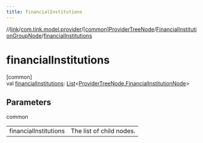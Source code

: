 ```yaml
---
title: financialInstitutions
---
```

//[link](../../../../index.html)/[com.tink.model.provider](../../index.html)/[[common]ProviderTreeNode](../index.html)/[FinancialInstitutionGroupNode](index.html)/[financialInstitutions](financial-institutions.html)



# financialInstitutions



[common]\
val [financialInstitutions](financial-institutions.html): [List](https://kotlinlang.org/api/latest/jvm/stdlib/kotlin.collections/-list/index.html)&lt;[ProviderTreeNode.FinancialInstitutionNode](../-financial-institution-node/index.html)&gt;



## Parameters


common

| | |
|---|---|
| financialInstitutions | The list of child nodes. |




